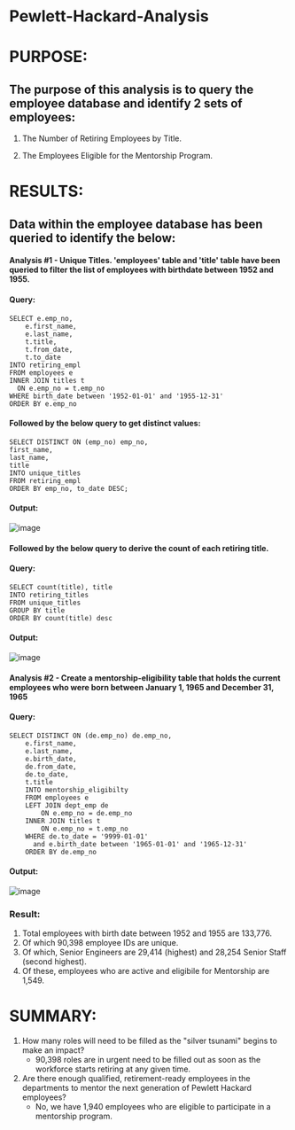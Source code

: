 # Pewlett-Hackard-Analysis

# PURPOSE:

## The purpose of this analysis is to query the employee database and identify 2 sets of employees:
    
   1.  The Number of Retiring Employees by Title.
    
   2.  The Employees Eligible for the Mentorship Program.

# RESULTS:

## Data within the employee database has been queried to identify the below:

#### Analysis #1 - Unique Titles. 'employees' table and 'title' table have been queried to filter the list of employees with birthdate between 1952 and 1955.
#### Query:
    SELECT e.emp_no,
        e.first_name, 
        e.last_name, 
        t.title, 
        t.from_date, 
        t.to_date
    INTO retiring_empl
    FROM employees e
    INNER JOIN titles t
      ON e.emp_no = t.emp_no
    WHERE birth_date between '1952-01-01' and '1955-12-31'
    ORDER BY e.emp_no
      
#### Followed by the below query to get distinct values:

    SELECT DISTINCT ON (emp_no) emp_no,
    first_name,
    last_name,
    title
    INTO unique_titles
    FROM retiring_empl
    ORDER BY emp_no, to_date DESC;
    
#### Output:
    
   ![image](https://user-images.githubusercontent.com/74985818/115130866-37e21500-9fc1-11eb-949e-76004428a3e7.png)


#### Followed by the below query to derive the count of each retiring title.
#### Query:
    SELECT count(title), title
    INTO retiring_titles
    FROM unique_titles
    GROUP BY title
    ORDER BY count(title) desc
    
#### Output:

   ![image](https://user-images.githubusercontent.com/74985818/115130973-20eff280-9fc2-11eb-93c0-a1f8c28a069e.png)

#### Analysis #2 - Create a mentorship-eligibility table that holds the current employees who were born between January 1, 1965 and December 31, 1965
#### Query:
    SELECT DISTINCT ON (de.emp_no) de.emp_no,
        e.first_name, 
        e.last_name, 
        e.birth_date,
        de.from_date,
        de.to_date,
        t.title
        INTO mentorship_eligibilty
        FROM employees e
        LEFT JOIN dept_emp de
            ON e.emp_no = de.emp_no
        INNER JOIN titles t
            ON e.emp_no = t.emp_no
        WHERE de.to_date = '9999-01-01'
          and e.birth_date between '1965-01-01' and '1965-12-31'
        ORDER BY de.emp_no
    
#### Output:
   ![image](https://user-images.githubusercontent.com/74985818/115135538-3297c100-9fe7-11eb-801a-ca652ca39586.png)


### Result:
   1. Total employees with birth date between 1952 and 1955 are 133,776.
   2. Of which 90,398 employee IDs are unique.
   3. Of which, Senior Engineers are 29,414 (highest) and 28,254 Senior Staff (second highest).
   4. Of these, employees who are active and eligibile for Mentorship are 1,549.


# SUMMARY:
   1. How many roles will need to be filled as the "silver tsunami" begins to make an impact?
      - 90,398 roles are in urgent need to be filled out as soon as the workforce starts retiring at any given time.
   3. Are there enough qualified, retirement-ready employees in the departments to mentor the next generation of Pewlett Hackard employees? 
      - No, we have 1,940 employees who are eligible to participate in a mentorship program.
